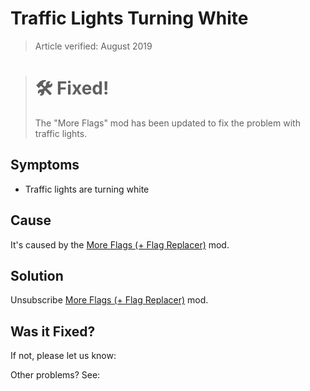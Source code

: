 # Traffic Lights Turning White

> Article verified: August 2019

> # 🛠️ Fixed!
>
> The "More Flags" mod has been updated to fix the problem with traffic lights.

## Symptoms

* Traffic lights are turning white

## Cause

It's caused by the [More Flags (+ Flag Replacer)](https://steamcommunity.com/workshop/filedetails/?id=595017353) mod.

## Solution

Unsubscribe [More Flags (+ Flag Replacer)](https://steamcommunity.com/workshop/filedetails/?id=595017353) mod.

## Was it Fixed?

If not, please let us know: [](Report-a-Bug.md)

Other problems? See: [](Troubleshooting.md)